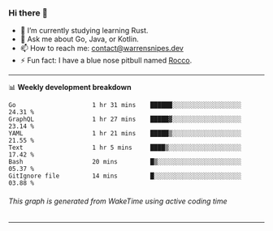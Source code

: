 ### Hi there 👋

- 🌱 I’m currently studying learning Rust.
- 💬 Ask me about Go, Java, or Kotlin.
- 📫 How to reach me: contact@warrensnipes.dev
- ⚡ Fun fact: I have a blue nose pitbull named [Rocco](https://i.imgur.com/iLsSCKu.jpg).

-------

📊 **Weekly development breakdown**
<!--START_SECTION:waka-->

```text
Go                     1 hr 31 mins    ██████░░░░░░░░░░░░░░░░░░░   24.31 %
GraphQL                1 hr 27 mins    █████▓░░░░░░░░░░░░░░░░░░░   23.14 %
YAML                   1 hr 21 mins    █████▒░░░░░░░░░░░░░░░░░░░   21.55 %
Text                   1 hr 5 mins     ████▒░░░░░░░░░░░░░░░░░░░░   17.42 %
Bash                   20 mins         █▒░░░░░░░░░░░░░░░░░░░░░░░   05.37 %
GitIgnore file         14 mins         █░░░░░░░░░░░░░░░░░░░░░░░░   03.88 %
```

<!--END_SECTION:waka-->
###### *This graph is generated from WakeTime using active coding time*
-------
